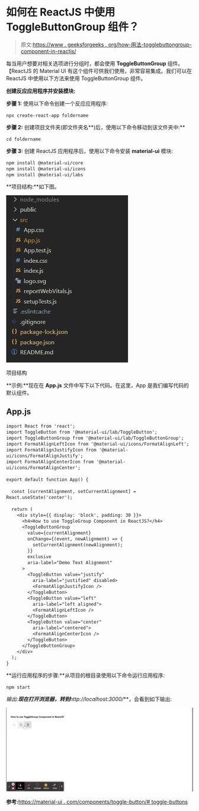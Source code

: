 # 如何在 ReactJS 中使用 ToggleButtonGroup 组件？

> 原文:[https://www . geeksforgeeks . org/how-用法-togglebuttongroup-component-in-reactjs/](https://www.geeksforgeeks.org/how-to-use-togglebuttongroup-component-in-reactjs/)

每当用户想要对相关选项进行分组时，都会使用 **ToggleButtonGroup** 组件。【ReactJS 的 Material UI 有这个组件可供我们使用，非常容易集成。我们可以在 ReactJS 中使用以下方法来使用 ToggleButtonGroup 组件。

**创建反应应用程序并安装模块:**

**步骤 1:** 使用以下命令创建一个反应应用程序:

```
npx create-react-app foldername
```

**步骤 2:** 创建项目文件夹(即文件夹名**)后，使用以下命令移动到该文件夹中:**

```
cd foldername
```

**步骤 3:** 创建 ReactJS 应用程序后，使用以下命令安装 **material-ui** 模块:

```
npm install @material-ui/core
npm install @material-ui/icons
npm install @material-ui/labs
```

**项目结构:**如下图。

![](img/f04ae0d8b722a9fff0bd9bd138b29c23.png)

项目结构

**示例:**现在在 **App.js** 文件中写下以下代码。在这里，App 是我们编写代码的默认组件。

## App.js

```
import React from 'react';
import ToggleButton from '@material-ui/lab/ToggleButton';
import ToggleButtonGroup from '@material-ui/lab/ToggleButtonGroup';
import FormatAlignLeftIcon from '@material-ui/icons/FormatAlignLeft';
import FormatAlignJustifyIcon from '@material-ui/icons/FormatAlignJustify';
import FormatAlignCenterIcon from '@material-ui/icons/FormatAlignCenter';

export default function App() {

  const [currentAlignment, setCurrentAlignment] = React.useState('center');

  return (
    <div style={{ display: 'block', padding: 30 }}>
      <h4>How to use ToggleGroup Component in ReactJS?</h4>
      <ToggleButtonGroup
        value={currentAlignment}
        onChange={(event, newAlignment) => {
          setCurrentAlignment(newAlignment);
        }}
        exclusive
        aria-label="Demo Text Alignment"
      >
        <ToggleButton value="justify"
          aria-label="justified" disabled>
          <FormatAlignJustifyIcon />
        </ToggleButton>
        <ToggleButton value="left"
          aria-label="left aligned">
          <FormatAlignLeftIcon />
        </ToggleButton>
        <ToggleButton value="center"
          aria-label="centered">
          <FormatAlignCenterIcon />
        </ToggleButton>
      </ToggleButtonGroup>
    </div>
  );
}
```

**运行应用程序的步骤:**从项目的根目录使用以下命令运行应用程序:

```
npm start
```

**输出:**现在打开浏览器，转到***http://localhost:3000/***，会看到如下输出:

![](img/47c7b2340ad7d2ae3217b47c0b3fb727.png)

**参考:**[https://material-ui . com/components/toggle-button/# toggle-buttons](https://material-ui.com/components/toggle-button/#toggle-buttons)